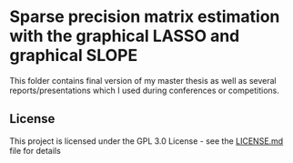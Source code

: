 # Sparse precision matrix estimation with the graphical LASSO and graphical SLOPE

This folder contains final version of my master thesis as well as several reports/presentations which I used during conferences or competitions. 

## License

This project is licensed under the GPL 3.0 License - see the [LICENSE.md](LICENSE.md) file for details

